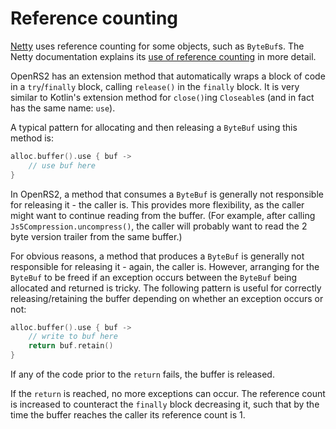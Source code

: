 # Reference counting

[Netty][netty] uses reference counting for some objects, such as `ByteBuf`s. The
Netty documentation explains its
[use of reference counting][netty-ref-counting] in more detail.

OpenRS2 has an extension method that automatically wraps a block of code in a
`try`/`finally` block, calling `release()` in the `finally` block. It is very
similar to Kotlin's extension method for `close()`ing `Closeable`s (and in fact
has the same name: `use`).

A typical pattern for allocating and then releasing a `ByteBuf` using this
method is:

```kt
alloc.buffer().use { buf ->
    // use buf here
}
```

In OpenRS2, a method that consumes a `ByteBuf` is generally not responsible for
releasing it - the caller is. This provides more flexibility, as the caller
might want to continue reading from the buffer. (For example, after calling
`Js5Compression.uncompress()`, the caller will probably want to read the 2 byte
version trailer from the same buffer.)

For obvious reasons, a method that produces a `ByteBuf` is generally not
responsible for releasing it - again, the caller is. However, arranging for the
`ByteBuf` to be freed if an exception occurs between the `ByteBuf` being
allocated and returned is tricky. The following pattern is useful for correctly
releasing/retaining the buffer depending on whether an exception occurs or not:

```kt
alloc.buffer().use { buf ->
    // write to buf here
    return buf.retain()
}
```

If any of the code prior to the `return` fails, the buffer is released.

If the `return` is reached, no more exceptions can occur. The reference count is
increased to counteract the `finally` block decreasing it, such that by the time
the buffer reaches the caller its reference count is 1.

[netty]: https://netty.io/
[netty-ref-counting]: https://netty.io/wiki/reference-counted-objects.html
